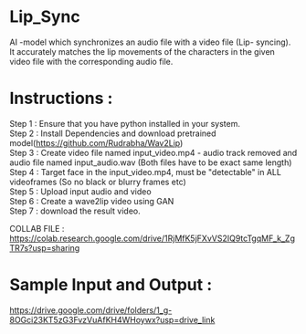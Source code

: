 # Lip_Sync 
AI -model which synchronizes an audio file with a video file (Lip- syncing). It accurately matches the lip movements of the characters in the given video file with the corresponding audio file.

# Instructions :
Step 1 : Ensure that you have python installed in your system.<br>
Step 2 : Install Dependencies and download pretrained model(https://github.com/Rudrabha/Wav2Lip)<br>
Step 3 : Create video file named input_video.mp4 - audio track removed and audio file named input_audio.wav (Both files have to be exact same length)<br>
Step 4 : Target face in the input_video.mp4, must be "detectable" in ALL videoframes (So no black or blurry frames etc)<br>
Step 5 : Upload input audio and video<br>
Step 6 : Create a wave2lip video using GAN<br>
Step 7 : download the result video.<br>

COLLAB FILE : https://colab.research.google.com/drive/1RjMfK5jFXvVS2IQ9tcTgqMF_k_ZgTR7s?usp=sharing

# Sample Input and Output :
https://drive.google.com/drive/folders/1_g-8OGci23KT5zG3FvzVuAfKH4WHoywx?usp=drive_link
